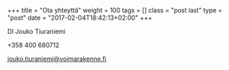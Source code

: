 +++
title = "Ota yhteyttä"
weight = 100
tags = []
class = "post last"
type = "post"
date = "2017-02-04T18:42:13+02:00"
+++

DI Jouko Tiuraniemi

+358 400 680712

[jouko.tiuraniemi@voimarakenne.fi](mailto:jouko.tiuraniemi@voimarakenne.fi)
